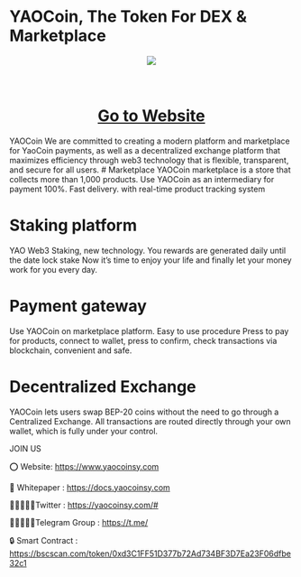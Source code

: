 # YAOCoin, The Token For DEX & Marketplace
<div align="center"><img src="https://yaocoinsy.com/wp-content/uploads/2024/10/Yoyocoin200x200.fw_-1.png" /><br />
</div>
<div align="center">
  <h1><br />
    <a href="https://yaocoinsy.com/" target="_blank">Go to Website<br />
    </a></h1>
</div>
YAOCoin We are committed to creating a modern platform and marketplace for YaoCoin payments, as well as a decentralized exchange platform that maximizes efficiency through web3 technology that is flexible, transparent, and secure for all users.
# Marketplace
YAOCoin marketplace is a store that collects more than 1,000 products. Use YAOCoin as an intermediary for payment 100%. Fast delivery. with real-time product tracking system

# Staking platform
YAO Web3 Staking, new technology. You rewards are generated daily until the date lock stake Now it’s time to enjoy your life and finally let your money work for you every day.

# Payment gateway
Use YAOCoin on marketplace platform. Easy to use procedure Press to pay for products, connect to wallet, press to confirm, check transactions via blockchain, convenient and safe.

# Decentralized Exchange
YAOCoin lets users swap BEP-20 coins without the need to go through a Centralized Exchange. All transactions are routed directly through your own wallet, which is fully under your control.

JOIN US

⭕ Website: https://www.yaocoinsy.com

📄 Whitepaper : https://docs.yaocoinsy.com

👨🏿‍🤝‍👨🏿Twitter : https://yaocoinsy.com/#

👨🏿‍🤝‍👨🏿Telegram Group : https://t.me/

🔒 Smart Contract : https://bscscan.com/token/0xd3C1FF51D377b72Ad734BF3D7Ea23F06dfbe32c1
